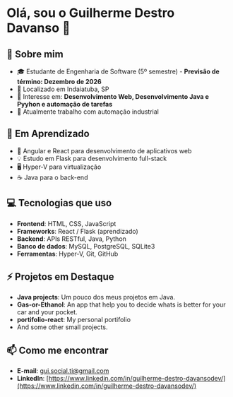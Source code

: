 # Olá, sou o Guilherme Destro Davanso 👋

## 🚀 Sobre mim
- 🎓 Estudante de Engenharia de Software (5º semestre) - **Previsão de término: Dezembro de 2026**
- 📍 Localizado em Indaiatuba, SP
- 🎯 Interesse em: **Desenvolvimento Web, Desenvolvimento Java e Pyyhon e automação de tarefas**
- 💼 Atualmente trabalho com automação industrial

## 🌱 Em Aprendizado
- 🔨 Angular e React para desenvolvimento de aplicativos web
- 💡 Estudo em Flask para desenvolvimento full-stack
- 🖥️ Hyper-V para virtualização
- ☕ Java para o back-end

## 💻 Tecnologias que uso
- **Frontend**: HTML, CSS, JavaScript
- **Frameworks**: React / Flask (aprendizado)
- **Backend**: APIs RESTful, Java, Python
- **Banco de dados**: MySQL, PostgreSQL, SQLite3
- **Ferramentas**: Hyper-V, Git, GitHub

## ⚡ Projetos em Destaque
- **Java projects**: Um pouco dos meus projetos em Java.
- **Gas-or-Ethanol**: An app that help you to decide whats is better for your car and your pocket.
- **portifolio-react**: My personal portifolio
- And some other small projects.

## 📫 Como me encontrar
- **E-mail**: gui.social.ti@gmail.com
- **LinkedIn**: [https://www.linkedin.com/in/guilherme-destro-davansodev/](https://www.linkedin.com/in/guilherme-destro-davansodev/)
